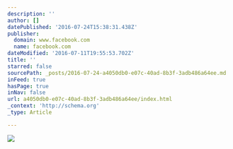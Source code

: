 ```yaml
---
description: ''
author: []
datePublished: '2016-07-24T15:38:31.438Z'
publisher:
  domain: www.facebook.com
  name: facebook.com
dateModified: '2016-07-11T19:55:53.702Z'
title: ''
starred: false
sourcePath: _posts/2016-07-24-a4050db0-e07c-40ad-8b3f-3adb486a64ee.md
inFeed: true
hasPage: true
inNav: false
url: a4050db0-e07c-40ad-8b3f-3adb486a64ee/index.html
_context: 'http://schema.org'
_type: Article

---
```

![](https://scontent-yyz1-1.xx.fbcdn.net/t31.0-8/s960x960/13346210_10154234171573674_6824680989914814459_o.jpg)